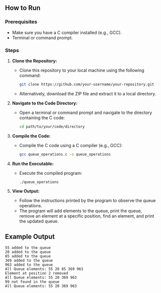 ## How to Run

### Prerequisites
- Make sure you have a C compiler installed (e.g., GCC).
- Terminal or command prompt.

### Steps

1. **Clone the Repository:**
   - Clone this repository to your local machine using the following command:

     ```bash
     git clone https://github.com/your-username/your-repository.git
     ```

   - Alternatively, download the ZIP file and extract it to a local directory.

2. **Navigate to the Code Directory:**
   - Open a terminal or command prompt and navigate to the directory containing the C code:

     ```bash
     cd path/to/your/code/directory
     ```

3. **Compile the Code:**
   - Compile the C code using a C compiler (e.g., GCC):

     ```bash
     gcc queue_operations.c -o queue_operations
     ```

4. **Run the Executable:**
   - Execute the compiled program:

     ```bash
     ./queue_operations
     ```

5. **View Output:**
   - Follow the instructions printed by the program to observe the queue operations.
   - The program will add elements to the queue, print the queue, remove an element at a specific position, find an element, and print the updated queue.

## Example Output

```plaintext
55 added to the queue
20 added to the queue
85 added to the queue
369 added to the queue
963 added to the queue
All Queue elements: 55 20 85 369 963
Element at position 2 removed
All Queue elements: 55 20 369 963
99 not found in the queue
All Queue elements: 55 20 369 963
